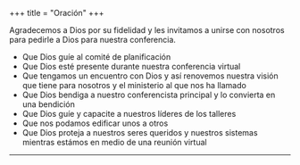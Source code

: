 +++
title = "Oración"
+++

Agradecemos a Dios por su fidelidad y les invitamos a unirse con nosotros para pedirle a Dios para nuestra conferencia.

* Que Dios guíe al comité de planificación
* Que Dios esté presente durante nuestra conferencia virtual
* Que tengamos un encuentro con Dios y así renovemos nuestra visión que tiene para nosotros y el ministerio al que nos ha llamado
* Que Dios bendiga a nuestro conferencista principal y lo convierta en una bendición
* Que Dios guíe y capacite a nuestros líderes de los talleres
* Que nos podamos edificar unos a otros
* Que Dios proteja a nuestros seres queridos y nuestros sistemas mientras estámos en medio de una reunión virtual

---
